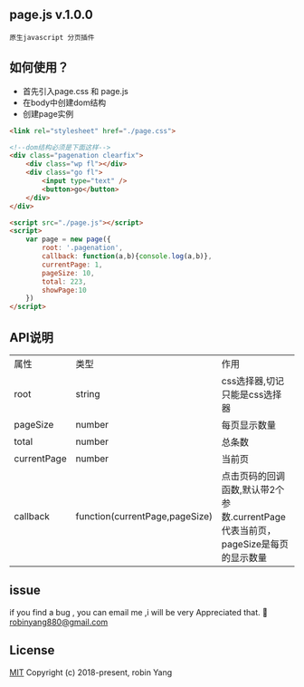 
##  page.js v.1.0.0 
    原生javascript 分页插件
## 如何使用？
* 首先引入page.css 和 page.js
* 在body中创建dom结构
* 创建page实例

``` html
<link rel="stylesheet" href="./page.css">

<!--dom结构必须是下面这样-->
<div class="pagenation clearfix">
    <div class="wp fl"></div>
    <div class="go fl">
        <input type="text" />
        <button>go</button>
    </div>
</div>

<script src="./page.js"></script>
<script>
    var page = new page({
        root: '.pagenation',
        callback: function(a,b){console.log(a,b)},
        currentPage: 1,
        pageSize: 10,
        total: 223,
        showPage:10
    })
</script>
```

## API说明
<table>
    <tr>
        <td>属性</td>
        <td>类型</td>
        <td>作用</td>
    </tr>
    <tr>
        <td>root</td>
        <td> string</td>
        <td>css选择器,切记 只能是css选择器</td>
    </tr>
     <tr>
        <td>pageSize</td>
        <td>number</td>
        <td>每页显示数量</td>
    </tr>
    <tr>
        <td>total</td>
        <td>number</td>
        <td>总条数</td>
    </tr>
     <tr>
        <td>currentPage</td>
        <td>number</td>
        <td>当前页</td>
    </tr>
    <tr>
        <td>callback</td>
        <td>function(currentPage,pageSize)</td>
        <td>点击页码的回调函数,默认带2个参数.currentPage代表当前页，pageSize是每页的显示数量</td>
    </tr>
</table>

## issue 
if you find a bug , you can email me ,i will be very Appreciated that. 
:e-mail: robinyang880@gmail.com

## License
[MIT](http://opensource.org/licenses/MIT)
Copyright (c) 2018-present, robin Yang


